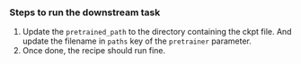 ### Steps to run the downstream task
1. Update the `pretrained_path` to the directory containing the ckpt file. And update the filename in `paths` key of the `pretrainer` parameter.
1. Once done, the recipe should run fine.